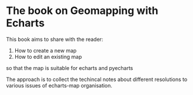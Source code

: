 # The book on Geomapping with Echarts

This book aims to share with the reader:

1. How to create a new map
2. How to edit an existing map

so that the map is suitable for echarts and pyecharts

The approach is to collect the techincal notes about different
resolutions to various issues of echarts-map organisation. 
